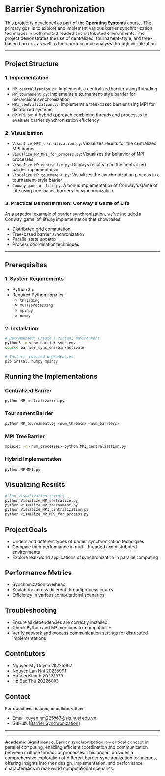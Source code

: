 # Barrier Synchronization 

This project is developed as part of the **Operating Systems** course. The primary goal is to explore and implement various barrier synchronization techniques in both multi-threaded and distributed environments. The project demonstrates the use of centralized, tournament-style, and tree-based barriers, as well as their performance analysis through visualization.

---

## Project Structure

### 1. Implementation
- `MP_centralization.py`: Implements a centralized barrier using threading
- `MP_tournament.py`: Implements a tournament-style barrier for hierarchical synchronization
- `MPI_centralization.py`: Implements a tree-based barrier using MPI for distributed systems
- `MP-MPI.py`: A hybrid approach combining threads and processes to evaluate barrier synchronization efficiency

### 2. Visualization
- `Visualize_MPI_centralization.py`: Visualizes results for the centralized MPI barrier
- `Visualize_MP_MPI_for_process.py`: Visualizes the behavior of MPI processes
- `Visualize_MP_centralize.py`: Displays results from the centralized barrier implementation
- `Visualize_MP_tournament.py`: Visualizes the synchronization process in a tournament-style barrier
- `Conway_game_of_life.py`: A bonus implementation of Conway's Game of Life using tree-based barriers for synchronization

### 3. Practical Demonstration: Conway's Game of Life
As a practical example of barrier synchronization, we've included a Conway_game_of_life.py implementation that showcases:

- Distributed grid computation
- Tree-based barrier synchronization
- Parallel state updates
- Process coordination techniques
---

## Prerequisites

### 1. System Requirements
- Python 3.x
- Required Python libraries:
  - `threading`
  - `multiprocessing`
  - `mpi4py`
  - `numpy`

### 2. Installation
```bash
# Recommended: Create a virtual environment
python3 -m venv barrier_sync_env
source barrier_sync_env/bin/activate

# Install required dependencies
pip install numpy mpi4py
```

## Running the Implementations

### Centralized Barrier
```bash
python MP_centralization.py
```

### Tournament Barrier
```bash
python MP_tournament.py <num_threads> <num_barriers>
```

### MPI Tree Barrier
```bash
mpiexec -n <num_processes> python MPI_centralization.py
```

### Hybrid Implementation
```bash
python MP-MPI.py
```

## Visualizing Results
```bash
# Run visualization scripts
python Visualize_MP_centralize.py
python Visualize_MP_tournament.py
python Visualize_MPI_centralization.py
python Visualize_MP_MPI_for_process.py
```

## Project Goals
- Understand different types of barrier synchronization techniques
- Compare their performance in multi-threaded and distributed environments
- Explore real-world applications of synchronization in parallel computing

## Performance Metrics
- Synchronization overhead
- Scalability across different thread/process counts
- Efficiency in various computational scenarios

## Troubleshooting
- Ensure all dependencies are correctly installed
- Check Python and MPI versions for compatibility
- Verify network and process communication settings for distributed implementations

## Contributors
- Nguyen My Duyen   20225967
- Nguyen Lan Nhi    20225991
- Ha Viet Khanh     20225979
- Ho Bao Thu        20226003



## Contact
For questions, issues, or collaboration:
- Email: duyen.nm225967@sis.hust.edu.vn
- GitHub: [[Barrier Synchronization](https://github.com/myduynn04/Barrier-Synchronization.git)]

---

---

**Academic Significance**: 
Barrier synchronization is a critical concept in parallel computing, enabling efficient coordination and communication between multiple threads or processes. This project provides a comprehensive exploration of different barrier synchronization techniques, offering insights into their design, implementation, and performance characteristics in real-world computational scenarios.
